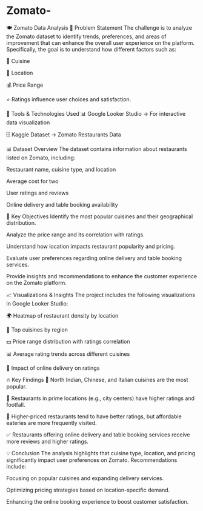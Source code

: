 # Zomato-
🍽️ Zomato Data Analysis
🚩 Problem Statement
The challenge is to analyze the Zomato dataset to identify trends, preferences, and areas of improvement that can enhance the overall user experience on the platform.
Specifically, the goal is to understand how different factors such as:

🍲 Cuisine

📍 Location

💰 Price Range

⭐ Ratings
influence user choices and satisfaction.

🔧 Tools & Technologies Used
📊 Google Looker Studio → For interactive data visualization

🗄️ Kaggle Dataset → Zomato Restaurants Data

📊 Dataset Overview
The dataset contains information about restaurants listed on Zomato, including:

Restaurant name, cuisine type, and location

Average cost for two

User ratings and reviews

Online delivery and table booking availability

🎯 Key Objectives
Identify the most popular cuisines and their geographical distribution.

Analyze the price range and its correlation with ratings.

Understand how location impacts restaurant popularity and pricing.

Evaluate user preferences regarding online delivery and table booking services.

Provide insights and recommendations to enhance the customer experience on the Zomato platform.

📈 Visualizations & Insights
The project includes the following visualizations in Google Looker Studio:

🌍 Heatmap of restaurant density by location

🍴 Top cuisines by region

💵 Price range distribution with ratings correlation

📊 Average rating trends across different cuisines

🚚 Impact of online delivery on ratings

🔥 Key Findings
🥇 North Indian, Chinese, and Italian cuisines are the most popular.

🌆 Restaurants in prime locations (e.g., city centers) have higher ratings and footfall.

💸 Higher-priced restaurants tend to have better ratings, but affordable eateries are more frequently visited.

✅ Restaurants offering online delivery and table booking services receive more reviews and higher ratings.

💡 Conclusion
The analysis highlights that cuisine type, location, and pricing significantly impact user preferences on Zomato.
Recommendations include:

Focusing on popular cuisines and expanding delivery services.

Optimizing pricing strategies based on location-specific demand.

Enhancing the online booking experience to boost customer satisfaction.
